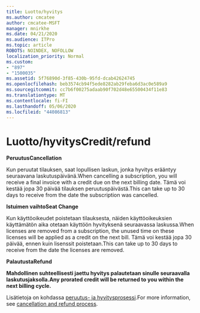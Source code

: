 ```yaml
---
title: Luotto/hyvitys
ms.author: cmcatee
author: cmcatee-MSFT
manager: mnirkhe
ms.date: 04/21/2020
ms.audience: ITPro
ms.topic: article
ROBOTS: NOINDEX, NOFOLLOW
localization_priority: Normal
ms.custom:
- "897"
- "1500035"
ms.assetid: 5f76890d-3f85-430b-95fd-dcab42624745
ms.openlocfilehash: beb3574cb94f5ede8282ab29feba6d3ac0e589a9
ms.sourcegitcommit: cc7b6f00275adaab90f702d48e65500434f11e83
ms.translationtype: MT
ms.contentlocale: fi-FI
ms.lasthandoff: 05/06/2020
ms.locfileid: "44086813"
---
```

# <a name="creditrefund"></a><span data-ttu-id="d743f-102">Luotto/hyvitys</span><span class="sxs-lookup"><span data-stu-id="d743f-102">Credit/refund</span></span>

<span data-ttu-id="d743f-103">**Peruutus**</span><span class="sxs-lookup"><span data-stu-id="d743f-103">**Cancellation**</span></span>
  
<span data-ttu-id="d743f-104">Kun peruutat tilauksen, saat lopullisen laskun, jonka hyvitys erääntyy seuraavana laskutuspäivänä.</span><span class="sxs-lookup"><span data-stu-id="d743f-104">When cancelling a subscription, you will receive a final invoice with a credit due on the next billing date.</span></span> <span data-ttu-id="d743f-105">Tämä voi kestää jopa 30 päivää tilauksen peruutuspäivästä.</span><span class="sxs-lookup"><span data-stu-id="d743f-105">This can take up to 30 days to receive from the date the subscription was cancelled.</span></span>
  
<span data-ttu-id="d743f-106">**Istuimen vaihto**</span><span class="sxs-lookup"><span data-stu-id="d743f-106">**Seat Change**</span></span>
  
<span data-ttu-id="d743f-107">Kun käyttöoikeudet poistetaan tilauksesta, näiden käyttöoikeuksien käyttämätön aika otetaan käyttöön hyvityksenä seuraavassa laskussa.</span><span class="sxs-lookup"><span data-stu-id="d743f-107">When licenses are removed from a subscription, the unused time on these licenses will be applied as a credit on the next bill.</span></span> <span data-ttu-id="d743f-108">Tämä voi kestää jopa 30 päivää, ennen kuin lisenssit poistetaan.</span><span class="sxs-lookup"><span data-stu-id="d743f-108">This can take up to 30 days to receive from the date the licenses are removed.</span></span>

<span data-ttu-id="d743f-109">**Palautusta**</span><span class="sxs-lookup"><span data-stu-id="d743f-109">**Refund**</span></span>

<span data-ttu-id="d743f-110">**Mahdollinen suhteellisesti jaettu hyvitys palautetaan sinulle seuraavalla laskutusjaksolla.**</span><span class="sxs-lookup"><span data-stu-id="d743f-110">**Any prorated credit will be returned to you within the next billing cycle.**</span></span>

<span data-ttu-id="d743f-111">Lisätietoja on kohdassa [peruutus- ja hyvitysprosessi](https://docs.microsoft.com/microsoft-365/commerce/subscriptions/cancel-your-subscription?view=o365-worldwide).</span><span class="sxs-lookup"><span data-stu-id="d743f-111">For more information, see [cancellation and refund process](https://docs.microsoft.com/microsoft-365/commerce/subscriptions/cancel-your-subscription?view=o365-worldwide).</span></span> 
